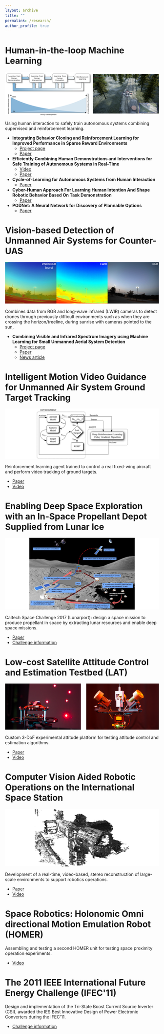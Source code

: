 ```yaml
---
layout: archive
title: ""
permalink: /research/
author_profile: true
---
```

# Human-in-the-loop Machine Learning
![Cycle-of-Learning in AirSim](../images/col_airsim.png)

Using human interaction to safely train autonomous systems combining supervised and reinforcement learning. 

- **Integrating Behavior Cloning and Reinforcement Learning for Improved Performance in Sparse Reward Environments**
  - [Project page](https://viniciusguigo.github.io/cycle-of-learning/)
  - [Paper](https://arxiv.org/abs/1910.04281)
- **Efficiently Combining Human Demonstrations and Interventions for Safe Training of Autonomous Systems in Real-Time**
  - [Video](https://www.youtube.com/watch?v=1aktQxW7GQE)
  - [Paper](https://arxiv.org/abs/1810.11545)
- **Cycle-of-Learning for Autonomous Systems from Human Interaction**
  - [Paper](https://arxiv.org/abs/1808.09572)
- **Cyber-Human Approach For Learning Human Intention And Shape Robotic Behavior Based On Task Demonstration**
  - [Paper](https://ieeexplore.ieee.org/document/8489595)
- **PODNet: A Neural Network for Discovery of Plannable Options**
  - [Paper](https://arxiv.org/abs/1911.00171)


# Vision-based Detection of Unmanned Air Systems for Counter-UAS
![LWIR+RGB Drone Detection](../images/drone_detection.png)

Combines data from RGB and long-wave infrared (LWIR) cameras to detect drones through previously difficult environments such as when they are crossing the horizon/treeline, during sunrise with cameras pointed to the sun, 

- **Combining Visible and Infrared Spectrum Imagery using Machine Learning for Small Unmanned Aerial System Detection**
  - [Project page](https://sites.google.com/view/tamudrone-spie2020/)
  - [Paper](https://arxiv.org/abs/2003.12638)
  - [News article](https://engineering.tamu.edu/news/2018/11/a-team-wins-md5-a-hack-of-the-drones-2018.html)

# Intelligent Motion Video Guidance for Unmanned Air System Ground Target Tracking
![Target Tracking with Reinforcement Learning](../images/tt_rl.png)

Reinforcement learning agent trained to control a real fixed-wing aircraft and perform video tracking of ground targets. 

- [Paper](https://arc.aiaa.org/doi/pdf/10.2514/6.2019-0137)
- [Video](https://youtu.be/isJtDdAiM3U)

# Enabling Deep Space Exploration with an In-Space Propellant Depot Supplied from Lunar Ice
![Concept of operations for Lunar surface systems](../images/lunar.png)

Caltech Space Challenge 2017 (Lunarport): design a space mission to produce propellant in space by extracting lunar resources and enable deep space missions.

- [Paper](https://arc.aiaa.org/doi/pdf/10.2514/6.2017-5376)
- [Challenge information](https://csc.caltech.edu/CSC2017/pages/participants.html)

# Low-cost Satellite Attitude Control and Estimation Testbed (LAT)
![LAT and camera calibration](../images/lat.png)

Custom 3-DoF experimental attitude platform for testing attitude control and estimation algorithms.

- [Paper](https://pdfs.semanticscholar.org/7b06/d263ca06911dbca0172f7641d606dd07faa5.pdf)
- [Video](https://www.youtube.com/watch?v=pO9eCf5VcRc)

# Computer Vision Aided Robotic Operations on the International Space Station
![LSD-SLAM on the International Space Station](../images/iss.png)

Development of a real-time, video-based, stereo reconstruction of large-scale environments to support robotics operations.

- [Paper](https://arc.aiaa.org/doi/pdf/10.2514/6.2017-0883)
- [Video](https://www.youtube.com/watch?v=lPiscexOUls)

# Space Robotics: Holonomic Omni directional Motion Emulation Robot (HOMER)

Assembling and testing a second HOMER unit for testing space proximity operation experiments.

- [Video](https://www.youtube.com/watch?v=U3FQ1rvBtt0)

# The 2011 IEEE International Future Energy Challenge  (IFEC'11)

Design and implementation of the Tri-State Boost Current Source Inverter (CSI), awarded the IES Best Innovative Design of Power Electronic Converters during the IFEC'11.

- [Challenge information](https://energychallenge.weebly.com/ifec-2011.html)
